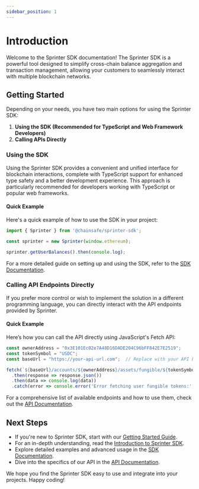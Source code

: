 ```yaml
---
sidebar_position: 1
---
```


# Introduction

Welcome to the Sprinter SDK documentation! The Sprinter SDK is a powerful tool designed to simplify cross-chain balance aggregation and transaction management, allowing your customers to seamlessly interact with multiple blockchain networks.

## Getting Started

Depending on your needs, you have two main options for using the Sprinter SDK:

1. **Using the SDK (Recommended for TypeScript and Web Framework Developers)**
2. **Calling APIs Directly**

### Using the SDK

Using the Sprinter SDK provides a convenient and unified interface for blockchain interactions, complete with TypeScript support for enhanced type safety and a better development experience. This approach is particularly recommended for developers working with TypeScript or popular web frameworks.

#### Quick Example

Here's a quick example of how to use the SDK in your project:

```typescript
import { Sprinter } from '@chainsafe/sprinter-sdk';

const sprinter = new Sprinter(window.ethereum);

sprinter.getUserBalances().then(console.log);
```

For a more detailed guide on setting up and using the SDK, refer to the [SDK Documentation](sdk/overview.md).

### Calling API Endpoints Directly

If you prefer more control or wish to implement the solution in a different programming language, you can directly interact with the API endpoints provided by Sprinter.

#### Quick Example

Here’s how you can call the API directly using JavaScript's Fetch API:

```javascript
const ownerAddress = "0x3E101Ec02e7A48D16DADE204C96bFF842E7E2519";
const tokenSymbol = "USDC";
const baseUrl = "https://your-api-url.com";  // Replace with your API base URL

fetch(`${baseUrl}/accounts/${ownerAddress}/assets/fungible/${tokenSymbol}`)
  .then(response => response.json())
  .then(data => console.log(data))
  .catch(error => console.error('Error fetching user fungible tokens:', error));
```

For a comprehensive list of available endpoints and how to use them, check out the [API Documentation](api/get-started.md).

## Next Steps

- If you're new to Sprinter SDK, start with our [Getting Started Guide](get-started.md).
- For an in-depth understanding, read the [Introduction to Sprinter SDK](introduction.md).
- Explore detailed examples and advanced usage in the [SDK Documentation](sdk/overview.md).
- Dive into the specifics of our API in the [API Documentation](api/get-started.md).

We hope you find the Sprinter SDK easy to use and integrate into your projects. Happy coding!
